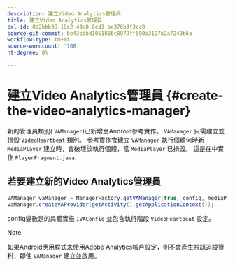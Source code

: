 ```yaml
---
description: 建立Video Analytics管理員
title: 建立Video Analytics管理員
exl-id: 8d2bbb39-10e2-43e8-8ed3-bc376b3f3cc8
source-git-commit: be43bbbd1051886c8979ff590a3197b2a7249b6a
workflow-type: tm+mt
source-wordcount: '108'
ht-degree: 0%

---
```


# 建立Video Analytics管理員 {#create-the-video-analytics-manager}

新的管理員類別( `VAManager`)已新增至Android參考實作。 `VAManager` 只需建立並損毀 `VideoHeartbeat` 類別。 參考實作會建立 `VAManager` 執行個體何時新 `MediaPlayer` 建立時，會破壞該執行個體，當 `MediaPlayer` 已損毀。 這是在中實作 `PlayerFragment.java`.

## 若要建立新的Video Analytics管理員

```java
VAManager vaManager = ManagerFactory.getVAManager(true, config, mediaPlayer);  
vaManager.createVAProvider(getActivity().getApplicationContext()); 
```

config變數是的具體實施 `IVAConfig` 並包含執行階段 `VideoHeartbeat` 設定。

>[!NOTE]
>
>如果Android應用程式未使用Adobe Analytics帳戶設定，則不會產生視訊追蹤資料，即使 `VAManager` 建立並啟用。
